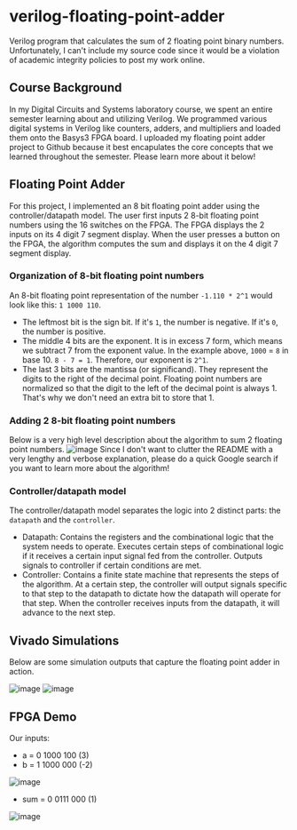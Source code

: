 # verilog-floating-point-adder
Verilog program that calculates the sum of 2 floating point binary numbers. Unfortunately, I can't include my source code since it would be a violation of academic integrity policies to post my work online.

## Course Background
In my Digital Circuits and Systems laboratory course, we spent an entire semester learning about and utilizing Verilog. We  programmed various digital systems in Verilog like counters, adders, and multipliers and loaded them onto the Basys3 FPGA board. I uploaded my floating point adder project to Github because it best encapulates the core concepts that we learned throughout the semester. Please learn more about it below!

## Floating Point Adder
For this project, I implemented an 8 bit floating point adder using the controller/datapath model. The user first inputs 2 8-bit floating point numbers using the 16 switches on the FPGA. The FPGA displays the 2 inputs on its 4 digit 7 segment display. When the user presses a button on the FPGA, the algorithm computes the sum and displays it on the 4 digit 7 segment display.

### Organization of 8-bit floating point numbers
An 8-bit floating point representation of the number `-1.110 * 2^1` would look like this: `1 1000 110`.
* The leftmost bit is the sign bit. If it's `1`, the number is negative. If it's `0`, the number is positive.
* The middle 4 bits are the exponent. It is in excess 7 form, which means we subtract 7 from the exponent value. In the example above, `1000` = `8` in base 10. `8 - 7 = 1`. Therefore, our exponent is `2^1`. 
* The last 3 bits are the mantissa (or significand). They represent the digits to the right of the decimal point. Floating point numbers are normalized so that the digit to the left of the decimal point is always 1. That's why we don't need an extra bit to store that 1.

### Adding 2 8-bit floating point numbers
Below is a very high level description about the algorithm to sum 2 floating point numbers.
![image](https://user-images.githubusercontent.com/13570258/69774648-82f94f00-1164-11ea-9389-93518111464b.png)
Since I don't want to clutter the README with a very lengthy and verbose explanation, please do a quick Google search if you want to learn more about the algorithm!

### Controller/datapath model
The controller/datapath model separates the logic into 2 distinct parts: the `datapath` and the `controller`.
* Datapath: Contains the registers and the combinational logic that the system needs to operate. Executes certain steps of combinational logic if it receives a certain input signal fed from the controller. Outputs signals to controller if certain conditions are met.
* Controller: Contains a finite state machine that represents the steps of the algorithm. At a certain step, the controller will output signals specific to that step to the datapath to dictate how the datapath will operate for that step. When the controller receives inputs from the datapath, it will advance to the next step. 

## Vivado Simulations
Below are some simulation outputs that capture the floating point adder in action.

![image](https://user-images.githubusercontent.com/13570258/69775399-9dccc300-1166-11ea-9973-35700ba49cc2.png)
![image](https://user-images.githubusercontent.com/13570258/69775425-b0df9300-1166-11ea-8fbb-26593a5135b1.png)

## FPGA Demo
Our inputs:
* a = 0 1000 100 (3)
* b = 1 1000 000 (-2)

![image](https://user-images.githubusercontent.com/13570258/69775848-1f712080-1168-11ea-83dc-e2c6a7e05dc3.png)

* sum = 0 0111 000 (1)

![image](https://user-images.githubusercontent.com/13570258/69775885-40d20c80-1168-11ea-84e4-77085f064204.png)





